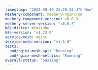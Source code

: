 ```yaml
---
timestamp: "2022-09-19 23:29:33 UTC Mon"
meshery-component: meshery-nginx-sm
meshery-component-version: v0.6.0
meshery-server-version: "v0.6.7"
k8s-distro: minikube
k8s-version: "v1.23.9"
service-mesh: nginx
service-mesh-version: "v1.5.0"
tests:
  pod/nginx-mesh-api: "Running"
  pod/nginx-mesh-metrics: "Running"
overall-status: "passing"
---
```

